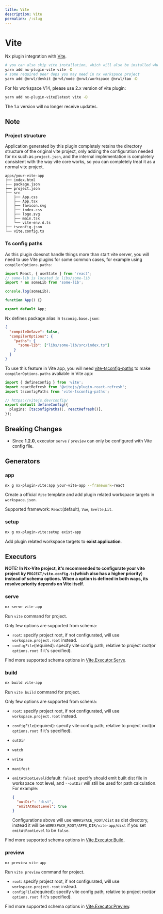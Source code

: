 ```yaml
---
title: Vite
description: Vite
permalink: /:slug
---
```


# Vite

Nx plugin integration with [Vite](https://vitejs.dev/).

```bash
# you can also skip vite installation, which will also be installed when executing generator:app
yarn add nx-plugin-vite vite -D
# some required peer deps you may need in nx workspace project
yarn add @nrwl/devkit @nrwl/node @nrwl/workspace @nrwl/tao -D
```

For Nx workspace V14, please use 2.x version of vite plugin:

```bash
yarn add nx-plugin-vite@latest vite -D
```

The 1.x version will no longer receive updates.

## Note

### Project structure

Application generated by this plugin completely retains the directory structure of the original vite project, only adding the configuration needed for nx such as `project.json`, and the internal implementation is completely consistent with the way vite core works, so you can completely treat it as a normal vite project.

```text
apps/your-vite-app
├── index.html
├── package.json
├── project.json
├── src
│   ├── App.css
│   ├── App.tsx
│   ├── favicon.svg
│   ├── index.css
│   ├── logo.svg
│   ├── main.tsx
│   └── vite-env.d.ts
├── tsconfig.json
└── vite.config.ts
```

### Ts config paths

As this plugin doesnot handle things more than start vite server, you will need to use Vite plugins for some common cases, for example using `compilerOptions.paths`:

```typescript
import React, { useState } from 'react';
// some-lib is located in libs/some-lib
import * as someLib from 'some-lib';

console.log(someLib);

function App() {}

export default App;
```

Nx defines package alias in `tsconig.base.json`:

```json
{
  "compileOnSave": false,
  "compilerOptions": {
    "paths": {
      "some-lib": ["libs/some-lib/src/index.ts"]
    }
  }
}
```

To use this feature in Vite app, you will need [vite-tsconfig-paths](https://www.npmjs.com/package/vite-tsconfig-paths) to make `compilerOptions.paths` avaliable in Vite app:

```typescript
import { defineConfig } from 'vite';
import reactRefresh from '@vitejs/plugin-react-refresh';
import tsconfigPaths from 'vite-tsconfig-paths';

// https://vitejs.dev/config/
export default defineConfig({
  plugins: [tsconfigPaths(), reactRefresh()],
});
```

## Breaking Changes

- Since **1.2.0**, executor `serve` / `preview` can only be configured with Vite config file.

## Generators

### app

```bash
nx g nx-plugin-vite:app your-vite-app --framework=react
```

Create a official `Vite` template and add plugin related workspace targets in `workspace.json`.

Supported framework: `React`(default), `Vue`, `Svelte`,`Lit`.

### setup

```bash
nx g nx-plugin-vite:setup exist-app
```

Add plugin related workspace targets to **exist application**.

## Executors

**NOTE: In Nx-Vite project, it's recommended to configurate your vite project by `PROJECT/vite.config.ts`(which also has a higher priority) instead of schema options. When a option is defined in both ways, its resolve priority depends on Vite itself.**

### serve

```bash
nx serve vite-app
```

Run `vite` command for project.

Only few options are supported from schema:

- `root`: specify project root, if not configurated, will use `workspace.project.root` instead.
- `configFile`(required): specify vite config path, relative to project root(or `options.root` if it's specified).

Find more supported schema options in [Vite.Executor.Serve](/packages/nx-plugin-vite/src/executors/serve/schema.json).

### build

```bash
nx build vite-app
```

Run `vite build` command for project.

Only few options are supported from schema:

- `root`: specify project root, if not configurated, will use `workspace.project.root` instead.
- `configFile`(required): specify vite config path, relative to project root(or `options.root` if it's specified).
- `outDir`
- `watch`
- `write`
- `manifest`
- `emitAtRootLevel`(default: `false`): specify should emit built dist file in workspace root level, and `--outDir` will still be used for path calculation. For example:

  ```json
  {
    "outDir": "dist",
    "emitAtRootLevel": true
  }
  ```

  Configurations above will use `WORKSPACE_ROOT/dist` as dist directory, instead it will be `WORKSPACE_ROOT/APPS_DIR/vite-app/dist` if you set `emitAtRootLevel` to be `false`.

Find more supported schema options in [Vite.Executor.Build](/packages/nx-plugin-vite/src/executors/build/schema.json).

### preview

```bash
nx preview vite-app
```

Run `vite preview` command for project.

- `root`: specify project root, if not configurated, will use `workspace.project.root` instead.
- `configFile`(required): specify vite config path, relative to project root(or `options.root` if it's specified).

Find more supported schema options in [Vite.Executor.Preview](/packages/nx-plugin-vite/src/executors/preview/schema.json).
